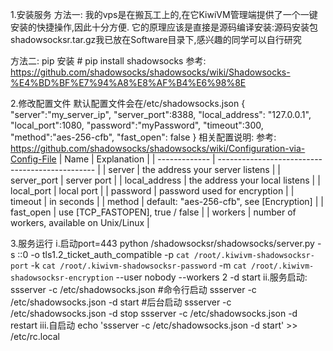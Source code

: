 
1.安装服务
方法一:
    我的vps是在搬瓦工上的,在它KiwiVM管理端提供了一个一键安装的快捷操作,因此十分方便.
    它的原理应该是直接是源码编译安装:源码安装包shadowsocksr.tar.gz我已放在Software目录下,感兴趣的同学可以自行研究

方法二:
    pip 安装 # pip install shadowsocks
    参考: https://github.com/shadowsocks/shadowsocks/wiki/Shadowsocks-%E4%BD%BF%E7%94%A8%E8%AF%B4%E6%98%8E

2.修改配置文件
    默认配置文件会在/etc/shadowsocks.json
    {
        "server":"my_server_ip",
        "server_port":8388,
        "local_address": "127.0.0.1",
        "local_port":1080,
        "password":"myPassword",
        "timeout":300,
        "method":"aes-256-cfb",
        "fast_open": false
    }
    相关配置说明:
    参考: https://github.com/shadowsocks/shadowsocks/wiki/Configuration-via-Config-File
    | Name          | Explanation                                     |
    | ------------- | ----------------------------------------------- |
    | server        | the address your server listens                 |
    | server_port   | server port                                     |
    | local_address | the address your local listens                  |
    | local_port    | local port                                      |
    | password      | password used for encryption                    |
    | timeout       | in seconds                                      |
    | method        | default: "aes-256-cfb", see [Encryption]        |
    | fast_open     | use [TCP_FASTOPEN], true / false                |
    | workers       | number of workers, available on Unix/Linux      |

3.服务运行
    i.启动port=443
    python /shadowsocksr/shadowsocks/server.py -s ::0 -o tls1.2_ticket_auth_compatible -p `cat /root/.kiwivm-shadowsocksr-port` -k `cat /root/.kiwivm-shadowsocksr-password` -m `cat /root/.kiwivm-shadowsocksr-encryption` --user nobody --workers 2 -d start
    ii.服务启动:
    ssserver -c /etc/shadowsocks.json   #命令行启动
    ssserver -c /etc/shadowsocks.json -d start  #后台启动
    ssserver -c /etc/shadowsocks.json -d stop
    ssserver -c /etc/shadowsocks.json -d restart
    iii.自启动
    echo 'ssserver -c /etc/shadowsocks.json -d start' >> /etc/rc.local

